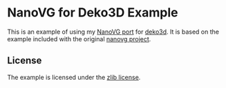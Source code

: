NanoVG for Deko3D Example
==========

This is an example of using my [NanoVG port](https://github.com/Adubbz/nanovg-deko3d) for [deko3d](https://github.com/devkitPro/deko3d). It is based on the example included with the original [nanovg project](https://github.com/memononen/nanovg).

## License
The example is licensed under the [zlib license](LICENSE).